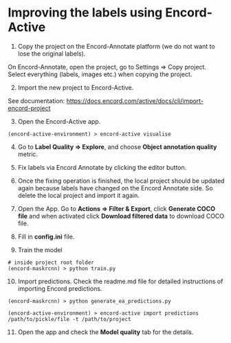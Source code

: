 # Improving the labels using Encord-Active

1. Copy the project on the Encord-Annotate platform (we do not want to lose the original labels).

On Encord-Annotate, open the project, go to Settings => Copy project. Select everything (labels, images etc.) when copying the project.

2. Import the new project to Encord-Active.

See documentation: https://docs.encord.com/active/docs/cli/import-encord-project

3. Open the Encord-Active app.

```shell
(encord-active-environment) > encord-active visualise
```

4. Go to **Label Quality => Explore**, and choose **Object annotation quality** metric.

5. Fix labels via Encord Annotate by clicking the editor button.

6. Once the fixing operation is finished, the local project should be updated again because labels have changed 
on the Encord Annotate side. So delete the local project and import it again.

7. Open the App. Go to **Actions => Filter & Export**, click **Generate COCO file** and when activated 
click **Download filtered data** to download COCO file.

8. Fill in **config.ini** file.

9. Train the model

```shell
# inside project root folder
(encord-maskrcnn) > python train.py
```

10. Import predictions. Check the readme.md file for detailed instructions of importing Encord predictions.

```shell
(encord-maskrcnn) > python generate_ea_predictions.py
```

```shell
(encord-active-environment) > encord-active import predictions /path/to/pickle/file -t /path/to/project
```

11. Open the app and check the **Model quality** tab for the details.





